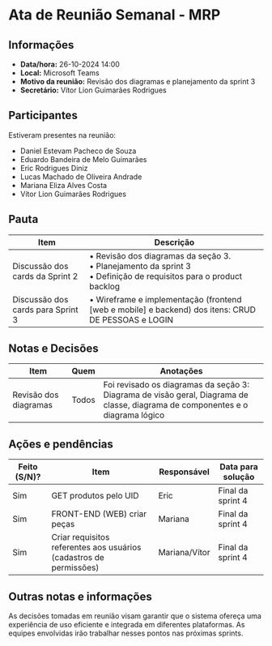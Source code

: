 # Ata de Reunião Semanal - MRP

## Informações

* **Data/hora:** 26-10-2024 14:00
* **Local:** Microsoft Teams
* **Motivo da reunião:** Revisão dos diagramas e planejamento da sprint 3
* **Secretário:** Vítor Lion Guimarães Rodrigues

## Participantes

Estiveram presentes na reunião:

- Daniel Estevam Pacheco de Souza
- Eduardo Bandeira de Melo Guimarães
- Eric Rodrigues Diniz
- Lucas Machado de Oliveira Andrade
- Mariana Eliza Alves Costa
- Vítor Lion Guimarães Rodrigues


## Pauta

| Item                                     | Descrição                                                                                                                                                                         |
| ---------------------------------------- | --------------------------------------------------------------------------------------------------------------------------------------------------------------------------------- |
| Discussão dos cards da Sprint 2 | • Revisão dos diagramas da seção 3. <br>• Planejamento da sprint 3 <br>• Definição de requisitos para o product backlog |
| Discussão dos cards para Sprint 3 | • Wireframe e implementação (frontend [web e mobile] e backend) dos itens: CRUD DE PESSOAS e LOGIN |

## Notas e Decisões

| Item                                   | Quem  | Anotações                                                                                                                                                                                                                                   |
| -------------------------------------- | ----- | ------------------------------------------------------------------------------------------------------------------------------------------------------------------------------------------------------------------------------------------- |
| Revisão dos diagramas | Todos | Foi revisado os diagramas da seção 3: Diagrama de visão geral, Diagrama de classe, diagrama de componentes e o diagrama lógico   |


## Ações e pendências

| Feito (S/N)? | Item | Responsável | Data para solução |
| ------------ | ---- | ----------- | ----------------- |
|      Sim        |  GET produtos pelo UID    |    Eric         |       Final da sprint 4            |
|      Sim        | FRONT-END (WEB) criar peças    |    Mariana         |       Final da sprint 4            |
|       Sim       |  Criar requisitos referentes aos usuários (cadastros de permissões)    |    Mariana/Vítor         |       Final da sprint 4            |

## Outras notas e informações

As decisões tomadas em reunião visam garantir que o sistema ofereça uma experiência de uso eficiente e integrada em diferentes plataformas. As equipes envolvidas irão trabalhar nesses pontos nas próximas sprints.